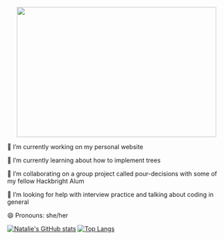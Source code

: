 <p align="center">
  <img width="460" height="300" src="https://user-images.githubusercontent.com/71950538/111040340-6cbde380-83e7-11eb-8edf-cc1a9c295f58.jpeg">
</p>



🔭 I’m currently working on my personal website
 
🌱 I’m currently learning about how to implement trees

👯 I’m collaborating on a group project called pour-decisions with some of my fellow Hackbright Alum 
 
🤔 I’m looking for help with interview practice and talking about coding in general

😄 Pronouns: she/her


[![Natalie's GitHub stats](https://github-readme-stats.vercel.app/api?username=natalieoulman&theme=omni)](https://github.com/anuraghazra/github-readme-stats)
[![Top Langs](https://github-readme-stats.vercel.app/api/top-langs/?username=natalieoulman&layout=compact)](https://github.com/anuraghazra/github-readme-stats)
